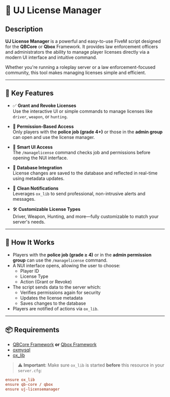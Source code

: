 # 🔐 UJ License Manager

## Description

**UJ License Manager** is a powerful and easy-to-use FiveM script designed for the **QBCore** or **Qbox** Framework. It provides law enforcement officers and administrators the ability to manage player licenses directly via a modern UI interface and intuitive command.

Whether you're running a roleplay server or a law enforcement-focused community, this tool makes managing licenses simple and efficient.

---

## 🚀 Key Features

- ✅ **Grant and Revoke Licenses**  
  Use the interactive UI or simple commands to manage licenses like `driver`, `weapon`, or `hunting`.

- 🔐 **Permission-Based Access**  
  Only players with the **police job (grade 4+)** or those in the **admin group** can open and use the license manager.

- 🧠 **Smart UI Access**  
  The `/managelicense` command checks job and permissions before opening the NUI interface.

- 💾 **Database Integration**  
  License changes are saved to the database and reflected in real-time using metadata updates.

- 🔔 **Clean Notifications**  
  Leverages `ox_lib` to send professional, non-intrusive alerts and messages.

- 🛠️ **Customizable License Types**  
  Driver, Weapon, Hunting, and more—fully customizable to match your server's needs.

---

## 🧩 How It Works

- Players with the **police job (grade ≥ 4)** or in the **admin permission group** can use the `/managelicense` command.
- A NUI interface opens, allowing the user to choose:
  - Player ID
  - License Type
  - Action (Grant or Revoke)
- The script sends data to the server which:
  - Verifies permissions again for security
  - Updates the license metadata
  - Saves changes to the database
- Players are notified of actions via `ox_lib`.

---

## 📦 Requirements

- [QBCore Framework](https://github.com/qbcore-framework/qb-core) **or** [Qbox Framework](https://github.com/Qbox-project)
- [oxmysql](https://github.com/overextended/oxmysql)
- [ox_lib](https://github.com/overextended/ox_lib)

> ⚠️ **Important:** Make sure `ox_lib` is started **before** this resource in your `server.cfg`:
```cfg
ensure ox_lib
ensure qb-core / qbox
ensure uj-licensemanager
